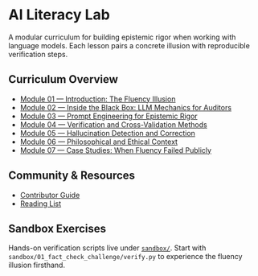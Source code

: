 # AI Literacy Lab

A modular curriculum for building epistemic rigor when working with language models. Each lesson pairs a concrete illusion with reproducible verification steps.

## Curriculum Overview
- [Module 01 — Introduction: The Fluency Illusion](01_Introduction/README.md)
- [Module 02 — Inside the Black Box: LLM Mechanics for Auditors](02_LLM_Mechanics_For_Auditors/README.md)
- [Module 03 — Prompt Engineering for Epistemic Rigor](03_Prompt_Engineering_For_Rigor/README.md)
- [Module 04 — Verification and Cross-Validation Methods](04_Verification_Methods/README.md)
- [Module 05 — Hallucination Detection and Correction](05_Hallucination_Detection/README.md)
- [Module 06 — Philosophical and Ethical Context](06_Philosophical_Context/README.md)
- [Module 07 — Case Studies: When Fluency Failed Publicly](07_Case_Studies/README.md)

## Community & Resources
- [Contributor Guide](08_Community/CONTRIBUTING.md)
- [Reading List](resources/reading_list.md)

## Sandbox Exercises
Hands-on verification scripts live under [`sandbox/`](sandbox). Start with `sandbox/01_fact_check_challenge/verify.py` to experience the fluency illusion firsthand.
